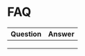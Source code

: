 # FAQ

| Question | Answer |
| -------- | ------ |
|          |        |
|          |        |
|          |        |
